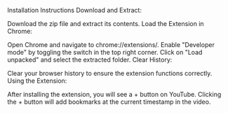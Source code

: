 Installation Instructions
Download and Extract:

Download the zip file and extract its contents.
Load the Extension in Chrome:

Open Chrome and navigate to chrome://extensions/.
Enable "Developer mode" by toggling the switch in the top right corner.
Click on "Load unpacked" and select the extracted folder.
Clear History:

Clear your browser history to ensure the extension functions correctly.
Using the Extension:

After installing the extension, you will see a + button on YouTube.
Clicking the + button will add bookmarks at the current timestamp in the video.
